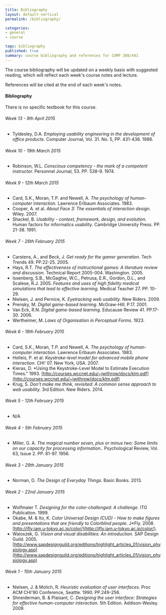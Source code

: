 ```yaml
---
title: Bibliography
layout: default-vertical
permalink: /bibliography/

categories:
- general
- course

tags: bibliography
published: true
summary: course bibliography and references for COMP 388/441
---
```


The course bibliography will be updated on a weekly basis with suggested reading, which will reflect each week's course notes and lecture.

References will be cited at the end of each week's notes.

#### Bibliography

There is no specific textbook for this course.

###### Week 13 - 9th April 2015

  * Tyldesley, D.A. *Employing usability engineering in the development of office products.* Computer Journal, Vol. 31. No. 5, PP. 431-436. 1988.

###### Week 10 - 19th March 2015

  * Robinson, W.L. *Conscious competency - the mark of a competent instructor.* Personnel Journal, 53. PP. 538-9. 1974.

###### Week 9 - 12th March 2015

  * Card, S.K., Moran, T.P. and Newell, A. *The psychology of human-computer interaction.* Lawrence Erlbaum Associates. 1983.
  * Cooper, A. et al. *About Face 3: The essentials of interaction design.* Wiley. 2007.
  * Shackel, B. *Usability - context, framework, design, and evolution.* Human factors for informatics usability. Cambridge University Press. PP. 21-38. 1991.

###### Week 7 - 26th February 2015

  * Carstens, A., and Beck, J. *Get ready for the gamer generation.* Tech Trends 49. PP.22-25. 2005. 
  * Hays, R.T. *The effectiveness of instructional games: A literature review and discussion.* Technical Report 2005-004. Washington. 2005.
  * Issenberg, S.B., McGaghie, W.C., Petrusa, E.R., Gordon, D.L., and Scalese, R.J. 2005. *Features and uses of high fidelity medical simulations that lead to effective learning.* Medical Teacher 27. PP. 10-29.
  * Nielsen, J. and Pernice, K. *Eyetracking web usability.* New Riders. 2009.
  * Prensky, M. *Digital game-based learning.* McGraw-Hill. P.17. 2001.
  * Van Eck, R.N. *Digital game-based learning.* Educause Review 41. PP.17-30. 2006.
  * Wertheimer, M. *Laws of Organisation in Perceptual Forms.* 1923.

###### Week 6 - 19th February 2015

  * Card, S.K., Moran, T.P. and Newell, A. *The psychology of human-computer interaction*. Lawrence Erlbaum Associates. 1983. 
  * Holleis, P. et al. *Keystroke-level model for advanced mobile phone interaction.* CHI' 07. New York, USA. 2007.
  * Kieras, D. *Using the Keystroke-Level Model to Estimate Execution Times." 1993. [http://courses.wccnet.edu/~jwithrow/docs/klm.pdf](http://courses.wccnet.edu/~jwithrow/docs/klm.pdf)
  * Krug, S. *Don't make me think, revisited: A common sense approach to web usability.* 3rd Edition. New Riders. 2014. 

###### Week 5 - 12th February 2015

  * N/A

###### Week 4 - 5th February 2015

  * Miller, G. A. *The magical number seven, plus or minus two: Some limits on our capacity for processing information.*. Psychological Review, Vol. 63, Issue 2. PP. 81-97. 1956.

###### Week 3 - 29th January 2015

  * Norman, D. *The Design of Everyday Things.* Basic Books. 2013.

###### Week 2 - 22nd January 2015

  * Wolfmaier T. *Designing for the color-challenged: A challenge.* ITG Publication. 1999.
  * Okabe, M. & Ito, K. *Color Universal Design (CUD) - How to make figures and presentations that are friendly to Colorblind people.* J*Fly. 2008. [http://jfly.iam.u-tokyo.ac.jp/color/](http://jfly.iam.u-tokyo.ac.jp/color/).
  * Waloszek, G. *Vision and visual disabilities: An introduction.* SAP Design Guild. 2005.
    [http://www.sapdesignguild.org/editions/highlight_articles_01/vision_physiology.asp](http://www.sapdesignguild.org/editions/highlight_articles_01/vision_physiology.asp)
    
###### Week 1 - 15th January 2015
 
  * Nielsen, J. & Molich, R. *Heuristic evaluation of user interfaces.* Proc ACM CHI'90 Conference,
Seattle. 1990. PP.249-256. 
  * Shneiderman, B. & Plaisant, C. *Designing the user interface: Strategies for effective human-computer
interaction.* 5th Edition. Addison-Wesley. 2009.


